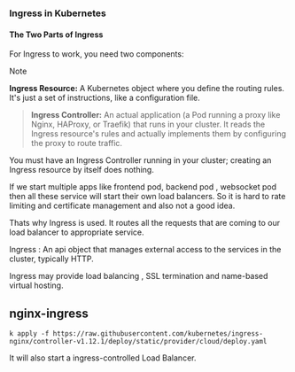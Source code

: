 ### Ingress in Kubernetes
#### The Two Parts of Ingress
For Ingress to work, you need two components:

> [!NOTE]
> **Ingress Resource:** A Kubernetes object where you define the routing rules. It's just a set of instructions, like a configuration file.

> **Ingress Controller:** An actual application (a Pod running a proxy like Nginx, HAProxy, or Traefik) that runs in your cluster. It reads the Ingress resource's rules and actually implements them by configuring the proxy to route traffic.

You must have an Ingress Controller running in your cluster; creating an Ingress resource by itself does nothing.

If we start multiple apps like frontend pod, backend pod , websocket pod then all these
service will start their own load balancers. So it is hard to rate limiting and certificate management and 
also not a good idea.

Thats why Ingress is used. It routes all the requests that are coming to our load balancer to appropriate 
service. 

Ingress : An api object that manages external access to the services in the cluster, typically HTTP.

Ingress may provide load balancing , SSL termination and name-based virtual hosting.


## nginx-ingress

```shell
k apply -f https://raw.githubusercontent.com/kubernetes/ingress-nginx/controller-v1.12.1/deploy/static/provider/cloud/deploy.yaml
```

It will also start a ingress-controlled Load Balancer.